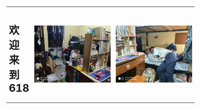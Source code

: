 <table border="0">
<tr>
    <td width="10%">
      <h1>欢迎来到618</h1>
    </td>
    <td width="45%">
      <img src="/111.jpg" width="100%"> 
    </td>
     </td>
    <td width="45%">
        <img src="/222.jpg" width="100%"> 
    </td>
  </tr>
</table>
